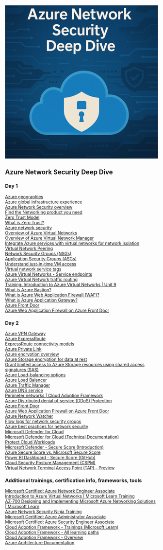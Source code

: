 ![Azure Network Security Deep Dive](Pic/AzureNetworkSecurityDeepDive.png)
## Azure Network Security Deep Dive
### Day 1
[Azure geographies](https://azure.microsoft.com/explore/global-infrastructure/geographies/?WT.mc_id=AZ-MVP-5002880#overview)\
[Azure global infrastructure experience](https://datacenters.microsoft.com/globe/explore?WT.mc_id=AZ-MVP-5002880)\
[Azure Network Security overview](https://learn.microsoft.com/azure/security/fundamentals/network-overview?WT.mc_id=AZ-MVP-5002880)\
[Find the Networking product you need](https://azure.microsoft.com/products/category/networking?WT.mc_id=AZ-MVP-5002880)\
[Zero Trust Model](https://www.microsoft.com/security/business/zero-trust?WT.mc_id=AZ-MVP-5002880)\
[What is Zero Trust?](https://learn.microsoft.com/security/zero-trust/zero-trust-overview?WT.mc_id=AZ-MVP-5002880)\
[Azure network security](https://azure.microsoft.com/solutions/network-security/?WT.mc_id=AZ-MVP-5002880)\
[Overview of Azure Virtual Networks](https://learn.microsoft.com/azure/virtual-network/virtual-networks-overview?WT.mc_id=AZ-MVP-5002880)\
[Overview of Azure Virtual Network Manager](https://learn.microsoft.com/azure/virtual-network-manager/overview?WT.mc_id=AZ-MVP-5002880)\
[Integrate Azure services with virtual networks for network isolation](https://learn.microsoft.com/azure/virtual-network/vnet-integration-for-azure-services?WT.mc_id=AZ-MVP-5002880)\
[Virtual Network Peering](https://learn.microsoft.com/azure/virtual-network/virtual-network-peering-overview?WT.mc_id=AZ-MVP-5002880)\
[Network Security Groups (NSGs)](https://learn.microsoft.com/azure/virtual-network/network-security-groups-overview?WT.mc_id=AZ-MVP-5002880)\
[Application Security Groups (ASGs)](https://learn.microsoft.com/azure/virtual-network/application-security-groups?WT.mc_id=AZ-MVP-5002880)\
[Understand just-in-time VM access](https://learn.microsoft.com/training/modules/azure-security-center/15-understand-just-in-time-vm-access/?WT.mc_id=AZ-MVP-5002880)\
[Virtual network service tags](https://learn.microsoft.com/azure/virtual-network/service-tags-overview?WT.mc_id=AZ-MVP-5002880)\
[Azure Virtual Networks - Service endpoints](https://learn.microsoft.com/azure/virtual-network/virtual-network-service-endpoints-overview?WT.mc_id=AZ-MVP-5002880)\
[Azure Virtual Network traffic routing](https://learn.microsoft.com/azure/virtual-network/virtual-networks-udr-overview?WT.mc_id=AZ-MVP-5002880)\
[Training: Introduction to Azure Virtual Networks | Unit 9](https://learn.microsoft.com/training/modules/introduction-to-azure-virtual-networks/9-implement-virtual-network-traffic-routing/?WT.mc_id=AZ-MVP-5002880)\
[What is Azure Bastion?](https://learn.microsoft.com/azure/bastion/bastion-overview?WT.mc_id=AZ-MVP-5002880)\
[What is Azure Web Application Firewall (WAF)\?](https://learn.microsoft.com/azure/web-application-firewall/overview?WT.mc_id=AZ-MVP-5002880)\
[What is Azure Application Gateway?](https://learn.microsoft.com/azure/application-gateway/overview?WT.mc_id=AZ-MVP-5002880)\
[Azure Front Door](https://learn.microsoft.com/azure/frontdoor/front-door-overview?WT.mc_id=AZ-MVP-5002880)\
[Azure Web Application Firewall on Azure Front Door](https://learn.microsoft.com/azure/web-application-firewall/afds/afds-overview?WT.mc_id=AZ-MVP-5002880)

### Day 2
[Azure VPN Gateway](https://learn.microsoft.com/azure/vpn-gateway/vpn-gateway-about-vpngateways?WT.mc_id=AZ-MVP-5002880)\
[Azure ExpressRoute](https://learn.microsoft.com/azure/expressroute/expressroute-introduction?WT.mc_id=AZ-MVP-5002880)\
[ExpressRoute connectivity models](https://learn.microsoft.com/azure/expressroute/expressroute-connectivity-models?WT.mc_id=AZ-MVP-5002880)\
[Azure Private Link](https://learn.microsoft.com/azure/private-link/private-link-overview?WT.mc_id=AZ-MVP-5002880)\
[Azure encryption overview](https://learn.microsoft.com/azure/security/fundamentals/encryption-overview?WT.mc_id=AZ-MVP-5002880)\
[Azure Storage encryption for data at rest](https://learn.microsoft.com/azure/storage/common/storage-service-encryption?toc=%2Fazure%2Fstorage%2Fblobs%2Ftoc.json&bc=%2Fazure%2Fstorage%2Fblobs%2Fbreadcrumb%2Ftoc.json&WT.mc_id=AZ-MVP-5002880)\
[Grant limited access to Azure Storage resources using shared access signatures (SAS)](https://learn.microsoft.com/azure/storage/common/storage-sas-overview?toc=%2Fazure%2Fstorage%2Fblobs%2Ftoc.json&bc=%2Fazure%2Fstorage%2Fblobs%2Fbreadcrumb%2Ftoc.json&WT.mc_id=AZ-MVP-5002880)\
[Azure Load-balancing options](https://learn.microsoft.com/azure/architecture/guide/technology-choices/load-balancing-overview?WT.mc_id=AZ-MVP-5002880)\
[Azure Load Balancer](https://learn.microsoft.com/azure/load-balancer/load-balancer-overview?WT.mc_id=AZ-MVP-5002880)\
[Azure Traffic Manager](https://learn.microsoft.com/azure/traffic-manager/traffic-manager-overview?WT.mc_id=AZ-MVP-5002880)\
[Azure DNS service](https://learn.microsoft.com/azure/dns/dns-overview?WT.mc_id=AZ-MVP-5002880)\
[Perimeter networks | Cloud Adoption Framework](https://learn.microsoft.com/azure/cloud-adoption-framework/ready/azure-best-practices/perimeter-networks?WT.mc_id=AZ-MVP-5002880)\
[Azure Distributed denial of service (DDoS) Protection](https://learn.microsoft.com/azure/ddos-protection/ddos-protection-overview?WT.mc_id=AZ-MVP-5002880)\
[Azure Front Door](https://learn.microsoft.com/azure/frontdoor/front-door-overview?WT.mc_id=AZ-MVP-5002880)\
[Azure Web Application Firewall on Azure Front Door](https://learn.microsoft.com/azure/web-application-firewall/afds/afds-overview?WT.mc_id=AZ-MVP-5002880)\
[Azure Network Watcher](https://learn.microsoft.com/azure/network-watcher/network-watcher-monitoring-overview)\
[Flow logs for network security groups](https://learn.microsoft.com/azure/network-watcher/network-watcher-nsg-flow-logging-overview?WT.mc_id=AZ-MVP-5002880)\
[Azure best practices for network security](https://learn.microsoft.com/azure/security/fundamentals/network-best-practices?WT.mc_id=AZ-MVP-5002880)\
[Microsoft Defender for Cloud](https://www.microsoft.com/security/business/cloud-security/microsoft-defender-cloud?WT.mc_id=AZ-MVP-5002880)\
[Microsoft Defender for Cloud (Technical Documentation)](https://learn.microsoft.com/azure/defender-for-cloud/defender-for-cloud-introduction?WT.mc_id=AZ-MVP-5002880)\
[Protect Cloud Workloads](https://learn.microsoft.com/azure/defender-for-cloud/defender-for-cloud-introduction?WT.mc_id=AZ-MVP-5002880#protect-cloud-workloads)\
[Microsoft Defender - Secure Score (Introduction)](https://learn.microsoft.com/azure/defender-for-cloud/secure-score-security-controls?WT.mc_id=AZ-MVP-5002880#introduction-to-secure-score)\
[Azure Secure Score vs. Microsoft Secure Score](https://techcommunity.microsoft.com/t5/microsoft-defender-for-cloud/azure-secure-score-vs-microsoft-secure-score/ba-p/2459684?WT.mc_id=AZ-MVP-5002880)\
[Power BI Dashboard - Secure Score (GitHub)](https://github.com/Azure/Azure-Security-Center/tree/master/Secure%20Score?WT.mc_id=AZ-MVP-5002880)\
[Cloud Security Posture Management (CSPM)](https://learn.microsoft.com/azure/defender-for-cloud/concept-cloud-security-posture-management?WT.mc_id=AZ-MVP-5002880)\
[Virtual Network Terminal Access Point (TAP) - Preview](https://learn.microsoft.com/azure/virtual-network/virtual-network-tap-overview?WT.mc_id=AZ-MVP-5002880)

### Additional trainings, certification info, frameworks, tools
[Microsoft Certified: Azure Network Engineer Associate](https://learn.microsoft.com/certifications/azure-network-engineer-associate/?WT.mc_id=AZ-MVP-5002880)\
[Introduction to Azure Virtual Networks | Microsoft Learn Training](https://learn.microsoft.com/training/modules/introduction-to-azure-virtual-networks/)\
[AZ-700 Designing and Implementing Microsoft Azure Networking Solutions | Microsoft Learn](https://learn.microsoft.com/training/paths/design-implement-microsoft-azure-networking-solutions-az-700/?WT.mc_id=AZ-MVP-5002880)\
[Azure Network Security Ninja Training](https://techcommunity.microsoft.com/t5/azure-network-security-blog/azure-network-security-ninja-training/ba-p/2356101?WT.mc_id=AZ-MVP-5002880)\
[Microsoft Certified: Azure Administrator Associate](https://learn.microsoft.com/certifications/azure-administrator/?WT.mc_id=AZ-MVP-5002880)\
[Microsoft Certified: Azure Security Engineer Associate](https://learn.microsoft.com/certifications/azure-security-engineer/?WT.mc_id=AZ-MVP-5002880)\
[Cloud Adoption Framework - Trainings (Microsoft Learn)](https://learn.microsoft.com/training/modules/microsoft-cloud-adoption-framework-for-azure?WT.mc_id=AZ-MVP-5002880)\
[Cloud Adoption Framework - All learning paths](https://learn.microsoft.com/training/paths/cloud-adoption-framework?WT.mc_id=AZ-MVP-5002880)\
[Cloud Adoption Framework - Overview](https://docs.microsoft.com/azure/cloud-adoption-framework/overview?WT.mc_id=AZ-MVP-5002880)\
[Azure Architecture Documentation](https://learn.microsoft.com/azure/architecture?WT.mc_id=AZ-MVP-5002880)